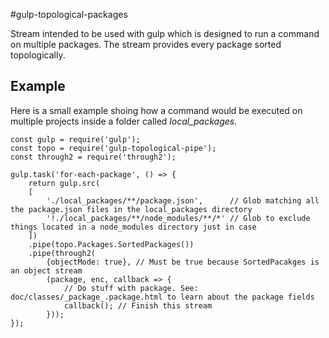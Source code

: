 #gulp-topological-packages

Stream intended to be used with gulp which is designed to run a command on multiple packages. The stream provides every package sorted topologically.

## Example

Here is a small example shoing how a command would be executed on multiple projects inside a folder called *local_packages*.

```
const gulp = require('gulp');
const topo = require('gulp-topological-pipe');
const through2 = require('through2');

gulp.task('for-each-package', () => {
    return gulp.src(
    [
        './local_packages/**/package.json',      // Glob matching all the package.json files in the local_packages directory
        '!./local_packages/**/node_modules/**/*' // Glob to exclude things located in a node_modules directory just in case
    ])
    .pipe(topo.Packages.SortedPackages())
    .pipe(through2(
        {objectMode: true}, // Must be true because SortedPacakges is an object stream
        (package, enc, callback => {
            // Do stuff with package. See: doc/classes/_package_.package.html to learn about the package fields
            callback(); // Finish this stream 
        }));
});
```